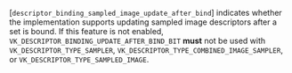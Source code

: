[`descriptor_binding_sampled_image_update_after_bind`] indicates whether the
implementation supports updating sampled image descriptors after a set
is bound.
If this feature is not enabled,
`VK_DESCRIPTOR_BINDING_UPDATE_AFTER_BIND_BIT` **must**  not be used with
`VK_DESCRIPTOR_TYPE_SAMPLER`,
`VK_DESCRIPTOR_TYPE_COMBINED_IMAGE_SAMPLER`, or
`VK_DESCRIPTOR_TYPE_SAMPLED_IMAGE`.
